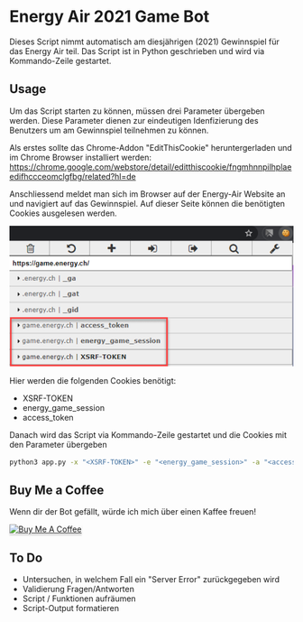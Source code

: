 # Energy Air 2021 Game Bot
Dieses Script nimmt automatisch am diesjährigen (2021) Gewinnspiel für das Energy Air teil.
Das Script ist in Python geschrieben und wird via Kommando-Zeile gestartet.

## Usage
Um das Script starten zu können, müssen drei Parameter übergeben werden.
Diese Parameter dienen zur eindeutigen Idenfizierung des Benutzers um am Gewinnspiel teilnehmen zu können.

Als erstes sollte das Chrome-Addon "EditThisCookie" heruntergerladen und im Chrome Browser installiert werden:
https://chrome.google.com/webstore/detail/editthiscookie/fngmhnnpilhplaeedifhccceomclgfbg/related?hl=de

Anschliessend meldet man sich im Browser auf der Energy-Air Website an und navigiert auf das Gewinnspiel.
Auf dieser Seite können die benötigten Cookies ausgelesen werden.

![Alt text](./cookies.png?raw=true "Title")

Hier werden die folgenden Cookies benötigt:
* XSRF-TOKEN
* energy_game_session
* access_token

Danach wird das Script via Kommando-Zeile gestartet und die Cookies mit den Parameter übergeben

```bash
python3 app.py -x "<XSRF-TOKEN>" -e "<energy_game_session>" -a "<access_token>"
```
## Buy Me a Coffee
Wenn dir der Bot gefällt, würde ich mich über einen Kaffee freuen!

<a href="https://www.buymeacoffee.com/preal96" target="_blank"><img src="https://www.buymeacoffee.com/assets/img/custom_images/orange_img.png" alt="Buy Me A Coffee" style="height: 41px !important;width: 174px !important;box-shadow: 0px 3px 2px 0px rgba(190, 190, 190, 0.5) !important;-webkit-box-shadow: 0px 3px 2px 0px rgba(190, 190, 190, 0.5) !important;" ></a>

## To Do
* Untersuchen, in welchem Fall ein "Server Error" zurückgegeben wird
* Validierung Fragen/Antworten
* Script / Funktionen aufräumen
* Script-Output formatieren
